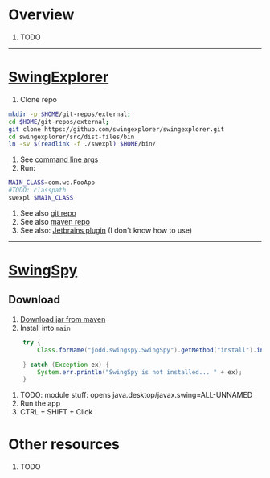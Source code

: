 # Overview
1. TODO


--------
# [SwingExplorer](https://github.com/swingexplorer/swingexplorer)

1. Clone repo
```bash
mkdir -p $HOME/git-repos/external;
cd $HOME/git-repos/external;
git clone https://github.com/swingexplorer/swingexplorer.git
cd swingexplorer/src/dist-files/bin
ln -sv $(readlink -f ./swexpl) $HOME/bin/
```
1. See [command line args](https://github.com/swingexplorer/swingexplorer/blob/7539add39b8b6741f59baab87a4034778c782113/src/dist-files/bin/swexpl)
1. Run:
```bash
MAIN_CLASS=com.wc.FooApp
#TODO: classpath
swexpl $MAIN_CLASS
```
1. See also [git repo](https://github.com/swingexplorer/swingexplorer/tree/master)
1. See also [maven repo](https://mvnrepository.com/artifact/org.swingexplorer/swingexplorer-core/1.7.0)
1. See also: [Jetbrains plugin](https://plugins.jetbrains.com/plugin/8385-swingexplorer-integration-v2) (I don't know how to use)


--------
# [SwingSpy](https://github.com/igr/swingspy)

## Download
1. [Download jar from maven](https://mvnrepository.com/artifact/org.jodd/jodd-swingspy/3.9)
1. Install into `main`
```java
    try {
        Class.forName("jodd.swingspy.SwingSpy").getMethod("install").invoke(null);

    } catch (Exception ex) {
        System.err.println("SwingSpy is not installed... " + ex);
    }
```
1. TODO: module stuff: opens java.desktop/javax.swing=ALL-UNNAMED
1. Run the app
1. CTRL + SHIFT + Click


# Other resources
1. TODO